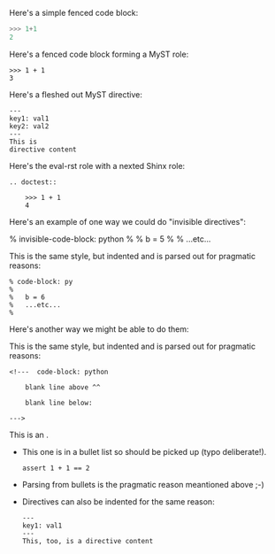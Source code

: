 Here's a simple fenced code block:

```python
>>> 1+1
2
```

Here's a fenced code block forming a MyST role:

```{code-block} python
>>> 1 + 1
3
```

Here's a fleshed out MyST directive:

```{directivename} arguments
---
key1: val1
key2: val2
---
This is
directive content
```

Here's the eval-rst role with a nexted Shinx role:

```{eval-rst}
.. doctest::

    >>> 1 + 1
    4
```

Here's an example of one way we could do "invisible directives":

% invisible-code-block: python
%
% b = 5
%
% ...etc...

This is the same style, but indented and is parsed out for pragmatic reasons:

    % code-block: py
    %
    %   b = 6
    %   ...etc...
    %   

Here's another way we might be able to do them:

<!---  invisible-code-block: python
  def foo():
     return 42

  meaning_of_life = 42

  assert foo() == meaning_of_life()
--->

This is the same style, but indented and is parsed out for pragmatic reasons:

    <!---  code-block: python
    
        blank line above ^^
        
        blank line below:
    
    --->

This is an <!-- inline comment -->.

- This one is in a bullet list so should be picked up (typo deliberate!).

  ```pthon
  assert 1 + 1 == 2
  ```

- Parsing from bullets is the pragmatic reason meantioned above ;-)

    <!---  invisible-code: py
    
        blank line above ^^
        
        blank line below:
    
    --->

- Directives can also be indented for the same reason:

  ```{foo} bar
  ---
  key1: val1
  ---
  This, too, is a directive content
  ```
